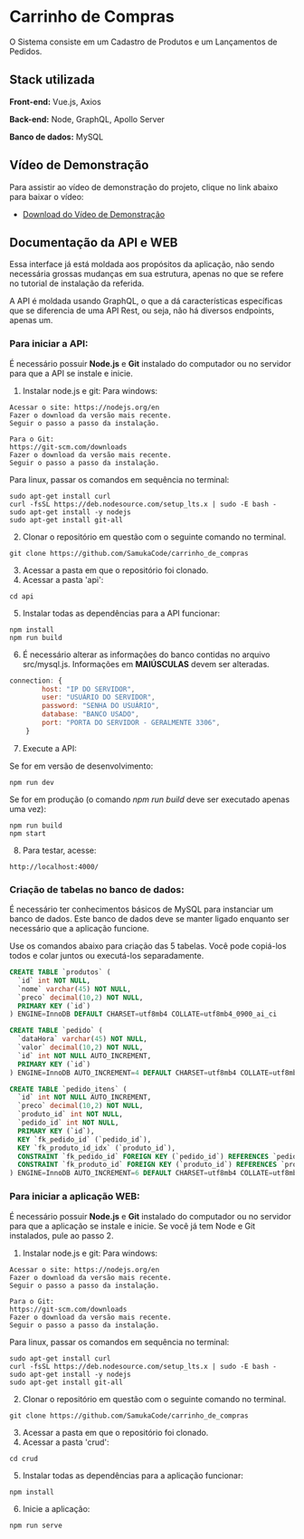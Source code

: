 # Carrinho de Compras

 O Sistema consiste em um Cadastro de Produtos e um Lançamentos de Pedidos.

 ## Stack utilizada

**Front-end:** Vue.js, Axios

**Back-end:** Node, GraphQL, Apollo Server

**Banco de dados:** MySQL

## Vídeo de Demonstração
Para assistir ao vídeo de demonstração do projeto, clique no link abaixo para baixar o vídeo:

- [Download do Vídeo de Demonstração](../carrinho_de_compras/crud.mp4)

## Documentação da API e WEB

Essa interface já está moldada aos propósitos da aplicação, não sendo necessária grossas mudanças em sua estrutura, apenas no que se refere no tutorial de instalação da referida.

A API é moldada usando GraphQL, o que a dá características específicas que se diferencia de uma API Rest, ou seja, não há diversos endpoints, apenas um.

### Para iniciar a API:

É necessário possuir **Node.js** e **Git** instalado do computador ou no servidor para que a API se instale e inicie.

1. Instalar node.js e git:
Para windows:
```
Acessar o site: https://nodejs.org/en
Fazer o download da versão mais recente.
Seguir o passo a passo da instalação.

Para o Git:
https://git-scm.com/downloads
Fazer o download da versão mais recente.
Seguir o passo a passo da instalação.

```
Para linux, passar os comandos em sequência no terminal:
```git
sudo apt-get install curl
curl -fsSL https://deb.nodesource.com/setup_lts.x | sudo -E bash -
sudo apt-get install -y nodejs
sudo apt-get install git-all
```

2. Clonar o repositório em questão com o seguinte comando no terminal.
```git
git clone https://github.com/SamukaCode/carrinho_de_compras
```

3. Acessar a pasta em que o repositório foi clonado.
4. Acessar a pasta 'api':
```git
cd api
```
5. Instalar todas as dependências para a API funcionar:
```git
npm install
npm run build
```

6. É necessário alterar as informações do banco contidas no arquivo src/mysql.js. Informações em **MAIÚSCULAS** devem ser alteradas.
```js
connection: {
		host: "IP DO SERVIDOR",
		user: "USUÁRIO DO SERVIDOR",
		password: "SENHA DO USUÁRIO",
		database: "BANCO USADO",
		port: "PORTA DO SERVIDOR - GERALMENTE 3306",
	}
```

7. Execute a API:
   
Se for em versão de desenvolvimento:
```git
npm run dev
```
Se for em produção (o comando *npm run build* deve ser executado apenas uma vez):
```git
npm run build
npm start
```

8. Para testar, acesse:
```
http://localhost:4000/
```

### Criação de tabelas no banco de dados:

É necessário ter conhecimentos básicos de MySQL para instanciar um banco de dados. Este banco de dados deve se manter ligado enquanto ser necessário que a aplicação funcione.

Use os comandos abaixo para criação das 5 tabelas. Você pode copiá-los todos e colar juntos ou executá-los separadamente.
```sql
CREATE TABLE `produtos` (
  `id` int NOT NULL,
  `nome` varchar(45) NOT NULL,
  `preco` decimal(10,2) NOT NULL,
  PRIMARY KEY (`id`)
) ENGINE=InnoDB DEFAULT CHARSET=utf8mb4 COLLATE=utf8mb4_0900_ai_ci

CREATE TABLE `pedido` (
  `dataHora` varchar(45) NOT NULL,
  `valor` decimal(10,2) NOT NULL,
  `id` int NOT NULL AUTO_INCREMENT,
  PRIMARY KEY (`id`)
) ENGINE=InnoDB AUTO_INCREMENT=4 DEFAULT CHARSET=utf8mb4 COLLATE=utf8mb4_0900_ai_ci

CREATE TABLE `pedido_itens` (
  `id` int NOT NULL AUTO_INCREMENT,
  `preco` decimal(10,2) NOT NULL,
  `produto_id` int NOT NULL,
  `pedido_id` int NOT NULL,
  PRIMARY KEY (`id`),
  KEY `fk_pedido_id` (`pedido_id`),
  KEY `fk_produto_id_idx` (`produto_id`),
  CONSTRAINT `fk_pedido_id` FOREIGN KEY (`pedido_id`) REFERENCES `pedido` (`id`),
  CONSTRAINT `fk_produto_id` FOREIGN KEY (`produto_id`) REFERENCES `produtos` (`id`)
) ENGINE=InnoDB AUTO_INCREMENT=6 DEFAULT CHARSET=utf8mb4 COLLATE=utf8mb4_0900_ai_ci
```

### Para iniciar a aplicação WEB:

É necessário possuir **Node.js** e **Git** instalado do computador ou no servidor para que a aplicação se instale e inicie.
Se você já tem Node e Git instalados, pule ao passo 2.

1. Instalar node.js e git:
Para windows:
```
Acessar o site: https://nodejs.org/en
Fazer o download da versão mais recente.
Seguir o passo a passo da instalação.

Para o Git:
https://git-scm.com/downloads
Fazer o download da versão mais recente.
Seguir o passo a passo da instalação.

```
Para linux, passar os comandos em sequência no terminal:
```git
sudo apt-get install curl
curl -fsSL https://deb.nodesource.com/setup_lts.x | sudo -E bash -
sudo apt-get install -y nodejs
sudo apt-get install git-all
```

2. Clonar o repositório em questão com o seguinte comando no terminal.
```git
git clone https://github.com/SamukaCode/carrinho_de_compras
```

3. Acessar a pasta em que o repositório foi clonado.
4. Acessar a pasta 'crud':
```git
cd crud
```
5. Instalar todas as dependências para a aplicação funcionar:
```git
npm install
```

6. Inicie a aplicação:
```git
npm run serve
```

